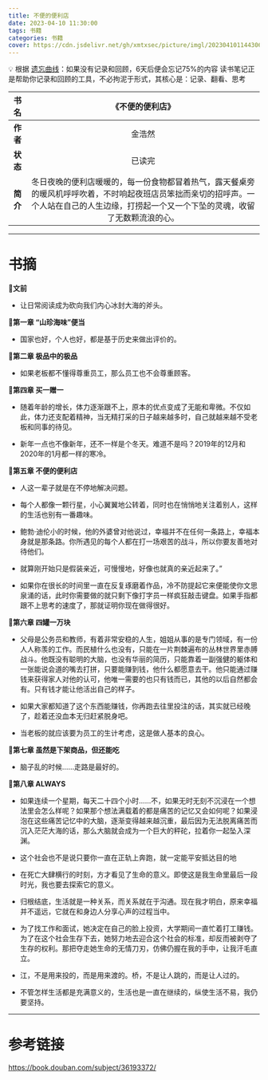 ```yaml
---
title: 不便的便利店
date: 2023-04-10 11:30:00
tags: 书籍
categories: 书籍
cover: https://cdn.jsdelivr.net/gh/xmtxsec/picture/imgl/202304101144306.jpg
---
```




💡  根据 [遗忘曲线](https://baike.baidu.com/item/%E9%81%97%E5%BF%98%E6%9B%B2%E7%BA%BF/7278665?fr=aladdin)：如果没有记录和回顾，6天后便会忘记75%的内容
      读书笔记正是帮助你记录和回顾的工具，不必拘泥于形式，其核心是：记录、翻看、思考




| **书名** |                       《不便的便利店》                       |
| :------: | :----------------------------------------------------------: |
| **作者** |                            金浩然                            |
| **状态** |                            已读完                            |
| **简介** | 冬日夜晚的便利店暖暖的，每一份食物都冒着热气，露天餐桌旁的暖风机呼呼吹着，不时响起夜班店员笨拙而亲切的招呼声。一个人站在自己的人生边缘，打捞起一个又一个下坠的灵魂，收留了无数颗流浪的心。 |

------



# 书摘

**📖文前**

- 让日常阅读成为砍向我们内心冰封大海的斧头。



**📖第一章 “山珍海味”便当**

- 国家也好，个人也好，都是基于历史来做出评价的。



**📖第二章 极品中的极品**

- 如果老板都不懂得尊重员工，那么员工也不会尊重顾客。



**📖第四章 买一赠一**

- 随着年龄的增长，体力逐渐跟不上，原本的优点变成了无能和卑微。不仅如此，体力还支配着精神，当无精打采的日子越来越多时，自己就越来越不受老板和同事的待见。

- 新年一点也不像新年，还不一样是个冬天。难道不是吗？2019年的12月和2020年的1月都一样的寒冷。



**📖第五章 不便的便利店**

- 人这一辈子就是在不停地解决问题。

- 每个人都像一颗行星，小心翼翼地公转着，同时也在悄悄地关注着别人，这样的生活也别有一番趣味。

- 鲍勃·迪伦小的时候，他的外婆曾对他说过，幸福并不在任何一条路上，幸福本身就是那条路。你所遇见的每个人都在打一场艰苦的战斗，所以你要友善地对待他们。

- 就算刚开始只是假装亲近，可慢慢地，好像也就真的亲近起来了。”

- 如果你在很长的时间里一直在反复琢磨着作品，冷不防提起它来便能使你文思泉涌的话，此时你需要做的就只剩下像打字员一样疯狂敲击键盘。如果手指都跟不上思考的速度了，那就证明你现在做得很好。



**📖第六章 四罐一万块**

- 父母是公务员和教师，有着非常安稳的人生，姐姐从事的是专门领域，有一份人人称羡的工作。而民植什么也没有，只能在一片荆棘遍布的丛林世界里赤膊战斗。他既没有聪明的大脑，也没有华丽的简历，只能靠着一副强健的躯体和一张能说会道的嘴去打拼，只要能赚到钱，他什么都愿意去干。他只能通过赚钱来获得家人对他的认可，他唯一需要的也只有钱而已，其他的以后自然都会有。只有钱才能让他活出自己的样子。

- 如果大家都知道了这个东西能赚钱，你再跑去往里投注的话，其实就已经晚了，趁着还没血本无归赶紧脱身吧。

- 当老板的就应该要为员工的生计考虑，这是做人基本的良心。



**📖第七章 虽然是下架商品，但还能吃**

- 脑子乱的时候……走路是最好的。



**📖第八章 ALWAYS**

- 如果连续一个星期，每天二十四个小时……不，如果无时无刻不沉浸在一个想法里会怎么样呢？如果那个想法满载着的都是痛苦的记忆又会如何呢？如果浸泡在这些痛苦记忆中的大脑，逐渐变得越来越沉重，最后因为无法脱离痛苦而沉入茫茫大海的话，那么大脑就会成为一个巨大的秤砣，拉着你一起坠入深渊。

- 这个社会也不是说只要你一直在正轨上奔跑，就一定能平安抵达目的地

- 在死亡大肆横行的时刻，方才看见了生命的意义。即使这是我生命里最后一段时光，我也要去探索它的意义。

- 归根结底，生活就是一种关系，而关系就在于沟通。现在我才明白，原来幸福并不遥远，它就在和身边人分享心声的过程当中。

- 为了找工作和面试，她决定在自己的脸上投资，大学期间一直忙着打工赚钱。为了在这个社会生存下去，她努力地去迎合这个社会的标准，却反而被剥夺了生存的权利。那把夺走她生命的无情刀刃，仿佛仍握在我的手中，让我汗毛直立。

- 江，不是用来投的，而是用来渡的。桥，不是让人跳的，而是让人过的。

- 不管怎样生活都是充满意义的，生活也是一直在继续的，纵使生活不易，我仍要坚持。

------



# 参考链接

https://book.douban.com/subject/36193372/